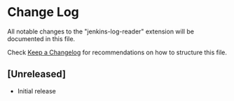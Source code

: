 # Change Log

All notable changes to the "jenkins-log-reader" extension will be documented in this file.

Check [Keep a Changelog](http://keepachangelog.com/) for recommendations on how to structure this file.

## [Unreleased]

- Initial release